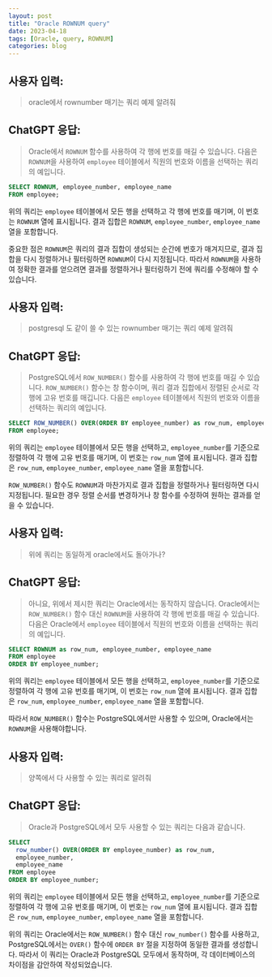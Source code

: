 ```yaml
---
layout: post
title: "Oracle ROWNUM query"
date: 2023-04-18
tags: [Oracle, query, ROWNUM]
categories: blog
---
```


## 사용자 입력:
> oracle에서 rownumber 매기는 쿼리 예제 알려줘

## ChatGPT 응답:
> Oracle에서 `ROWNUM` 함수를 사용하여 각 행에 번호를 매길 수 있습니다. 다음은 `ROWNUM`을 사용하여 `employee` 테이블에서 직원의 번호와 이름을 선택하는 쿼리의 예입니다.

```sql
SELECT ROWNUM, employee_number, employee_name
FROM employee;
```

위의 쿼리는 `employee` 테이블에서 모든 행을 선택하고 각 행에 번호를 매기며, 이 번호는 `ROWNUM` 열에 표시됩니다. 결과 집합은 `ROWNUM`, `employee_number`, `employee_name` 열을 포함합니다. 

중요한 점은 `ROWNUM`은 쿼리의 결과 집합이 생성되는 순간에 번호가 매겨지므로, 결과 집합을 다시 정렬하거나 필터링하면 `ROWNUM`이 다시 지정됩니다. 따라서 `ROWNUM`을 사용하여 정확한 결과를 얻으려면 결과를 정렬하거나 필터링하기 전에 쿼리를 수정해야 할 수 있습니다.

## 사용자 입력:
> postgresql 도 같이 쓸 수 있는 rownumber 매기는 쿼리 예제 알려줘

## ChatGPT 응답:
> PostgreSQL에서 `ROW_NUMBER()` 함수를 사용하여 각 행에 번호를 매길 수 있습니다. `ROW_NUMBER()` 함수는 창 함수이며, 쿼리 결과 집합에서 정렬된 순서로 각 행에 고유 번호를 매깁니다. 다음은 `employee` 테이블에서 직원의 번호와 이름을 선택하는 쿼리의 예입니다.

```sql
SELECT ROW_NUMBER() OVER(ORDER BY employee_number) as row_num, employee_number, employee_name
FROM employee;
```

위의 쿼리는 `employee` 테이블에서 모든 행을 선택하고, `employee_number`를 기준으로 정렬하여 각 행에 고유 번호를 매기며, 이 번호는 `row_num` 열에 표시됩니다. 결과 집합은 `row_num`, `employee_number`, `employee_name` 열을 포함합니다.

`ROW_NUMBER()` 함수도 `ROWNUM`과 마찬가지로 결과 집합을 정렬하거나 필터링하면 다시 지정됩니다. 필요한 경우 정렬 순서를 변경하거나 창 함수를 수정하여 원하는 결과를 얻을 수 있습니다.

## 사용자 입력:
> 위에 쿼리는 동일하게 oracle에서도 돌아가나?

## ChatGPT 응답:
> 아니요, 위에서 제시한 쿼리는 Oracle에서는 동작하지 않습니다. Oracle에서는 `ROW_NUMBER()` 함수 대신 `ROWNUM`을 사용하여 각 행에 번호를 매길 수 있습니다. 다음은 Oracle에서 `employee` 테이블에서 직원의 번호와 이름을 선택하는 쿼리의 예입니다.

```sql
SELECT ROWNUM as row_num, employee_number, employee_name
FROM employee
ORDER BY employee_number;
```

위의 쿼리는 `employee` 테이블에서 모든 행을 선택하고, `employee_number`를 기준으로 정렬하여 각 행에 고유 번호를 매기며, 이 번호는 `row_num` 열에 표시됩니다. 결과 집합은 `row_num`, `employee_number`, `employee_name` 열을 포함합니다.

따라서 `ROW_NUMBER()` 함수는 PostgreSQL에서만 사용할 수 있으며, Oracle에서는 `ROWNUM`을 사용해야합니다.

## 사용자 입력:
> 양쪽에서 다 사용할 수 있는 쿼리로 알려줘

## ChatGPT 응답:
> Oracle과 PostgreSQL에서 모두 사용할 수 있는 쿼리는 다음과 같습니다.

```sql
SELECT 
  row_number() OVER(ORDER BY employee_number) as row_num, 
  employee_number, 
  employee_name 
FROM employee
ORDER BY employee_number;
```

위의 쿼리는 `employee` 테이블에서 모든 행을 선택하고, `employee_number`를 기준으로 정렬하여 각 행에 고유 번호를 매기며, 이 번호는 `row_num` 열에 표시됩니다. 결과 집합은 `row_num`, `employee_number`, `employee_name` 열을 포함합니다.

위의 쿼리는 Oracle에서는 `ROW_NUMBER()` 함수 대신 `row_number()` 함수를 사용하고, PostgreSQL에서는 `OVER()` 함수에 `ORDER BY` 절을 지정하여 동일한 결과를 생성합니다. 따라서 이 쿼리는 Oracle과 PostgreSQL 모두에서 동작하며, 각 데이터베이스의 차이점을 감안하여 작성되었습니다.

